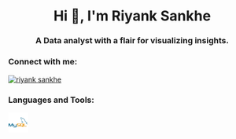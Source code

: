 <h1 align="center">Hi 👋, I'm Riyank Sankhe</h1>
<h3 align="center">A Data analyst with a flair for visualizing insights.</h3>


<h3 align="left">Connect with me:</h3>
<p align="left">
<a href="https://linkedin.com/in/riyanksankhe" target="blank"><img align="center" src="https://raw.githubusercontent.com/rahuldkjain/github-profile-readme-generator/master/src/images/icons/Social/linked-in-alt.svg" alt="riyank sankhe" height="30" width="40" /></a>
</p>

<h3 align="left">Languages and Tools:</h3>
<p align="left"> <a href="https://www.mysql.com/" target="_blank" rel="noreferrer"> <img src="https://raw.githubusercontent.com/devicons/devicon/master/icons/mysql/mysql-original-wordmark.svg" alt="mysql" width="40" height="40"/> </a> </p>


